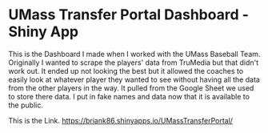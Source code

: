 # UMass Transfer Portal Dashboard - Shiny App
This is the Dashboard I made when I worked with the UMass Baseball Team. Originally I wanted to scrape the players' data from TruMedia but that didn't work out. It ended up not looking the best but it allowed the coaches to easily look at whatever player they wanted to see without having all the data from the other players in the way. It pulled from the Google Sheet we used to store there data. I put in fake names and data now that it is available to the public. 

This is the Link.
 https://briank86.shinyapps.io/UMassTransferPortal/
